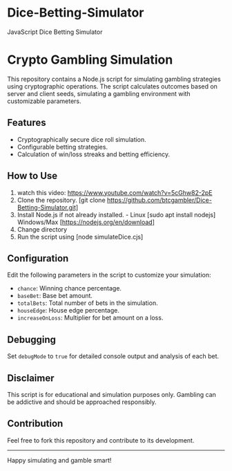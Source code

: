 # Dice-Betting-Simulator
JavaScript Dice Betting Simulator

# Crypto Gambling Simulation

This repository contains a Node.js script for simulating gambling strategies using cryptographic operations. The script calculates outcomes based on server and client seeds, simulating a gambling environment with customizable parameters.

## Features

- Cryptographically secure dice roll simulation.
- Configurable betting strategies.
- Calculation of win/loss streaks and betting efficiency.

## How to Use

1. watch this video: https://www.youtube.com/watch?v=5cGhw82-2pE
2. Clone the repository. [git clone https://github.com/btcgambler/Dice-Betting-Simulator.git]
3. Install Node.js if not already installed. - Linux [sudo apt install nodejs] Windows/Max [https://nodejs.org/en/download]
4. Change directory
3. Run the script using [node simulateDice.cjs]

## Configuration

Edit the following parameters in the script to customize your simulation:

- `chance`: Winning chance percentage.
- `baseBet`: Base bet amount.
- `totalBets`: Total number of bets in the simulation.
- `houseEdge`: House edge percentage.
- `increaseOnLoss`: Multiplier for bet amount on a loss.

## Debugging

Set `debugMode` to `true` for detailed console output and analysis of each bet.

## Disclaimer

This script is for educational and simulation purposes only. Gambling can be addictive and should be approached responsibly.

## Contribution

Feel free to fork this repository and contribute to its development.

---

Happy simulating and gamble smart!

